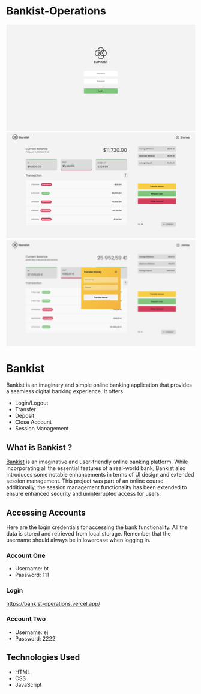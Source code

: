 # Bankist-Operations
![Login Preview](./images/project-preview-1.png)
![Dashboard Preview](./images/project-preview-2.png)
![Transfer Preview](./images/project-preview-3.png)

# Bankist
Bankist is an imaginary and simple online banking application that provides a seamless digital banking experience. It offers
 
- Login/Logout
- Transfer
- Deposit
- Close Account
- Session Management

## What is Bankist ?
[Bankist](https://bankist-operations.vercel.app/) is an imaginative and user-friendly online banking platform. While incorporating all the essential features of a real-world bank, Bankist also introduces some notable enhancements in terms of UI design and extended session management. This project was part of an online course. additionally, the session management functionality has been extended to ensure enhanced security and uninterrupted access for users.

## Accessing Accounts
Here are the login credentials for accessing the bank functionality. All the data is stored and retrieved from local storage. Remember that the username should always be in lowercase when logging in.

### Account One
- Username: bt
- Password: 111

### Login
https://bankist-operations.vercel.app/

### Account Two
- Username: ej
- Password: 2222

## Technologies Used
- HTML
- CSS
- JavaScript
